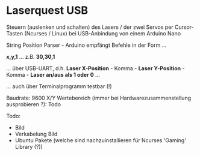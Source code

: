 # Laserquest USB

Steuern (auslenken und schalten) des Lasers / der zwei Servos per Cursor-Tasten (Ncurses / Linux) bei USB-Anbindung von einem Arduino Nano

String Position Parser - Arduino empfängt Befehle in der Form ...

**x,y,1** ... z.B. **30,30,1**

... über USB-UART, d.h. **Laser X-Position** - Komma - **Laser Y-Position** - Komma - **Laser an/aus als 1 oder 0** ...

... auch über Terminalprogramm testbar (!)

Baudrate: 9600
X/Y Wertebereich (immer bei Hardwarezusammenstellung ausprobieren ?): Todo

Todo: 
* Bild
* Verkabelung Bild
* Ubuntu Pakete (welche sind nachzuinstallieren für Ncurses 'Gaming' Library (?))
